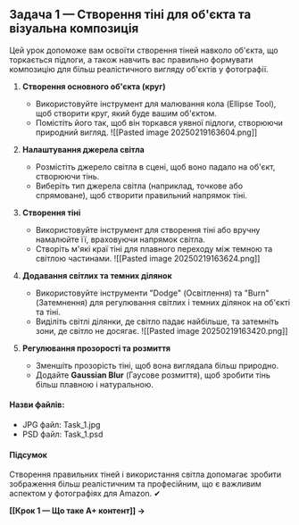 ## **Задача 1 — Створення тіні для об'єкта та візуальна композиція**

Цей урок допоможе вам освоїти створення тіней навколо об'єкта, що торкається підлоги, а також навчить вас правильно формувати композицію для більш реалістичного вигляду об'єктів у фотографії.

1. **Створення основного об'єкта (круг)**
    - Використовуйте інструмент для малювання кола (Ellipse Tool), щоб створити круг, який буде вашим об'єктом.
    - Помістіть його так, щоб він торкався уявної підлоги, створюючи природний вигляд. 
	![[Pasted image 20250219163604.png]]
	
2. **Налаштування джерела світла**
    
    - Розмістіть джерело світла в сцені, щоб воно падало на об'єкт, створюючи тінь.
    - Виберіть тип джерела світла (наприклад, точкове або спрямоване), щоб створити правильний напрямок тіні. 
    
3. **Створення тіні**
    
    - Використовуйте інструмент для створення тіні або вручну намалюйте її, враховуючи напрямок світла.
    - Створіть м'які краї тіні для плавного переходу між темною та світлою частинами.
    ![[Pasted image 20250219163624.png]]
    
4. **Додавання світлих та темних ділянок**
    
    - Використовуйте інструменти "Dodge" (Освітлення) та "Burn" (Затемнення) для регулювання світлих і темних ділянок на об'єкті та тіні.
    - Виділіть світлі ділянки, де світло падає найбільше, та затемніть зони, де світло не досягає. 
	![[Pasted image 20250219163420.png]]
	
5. **Регулювання прозорості та розмиття**
    
    - Зменшіть прозорість тіні, щоб вона виглядала більш природно.
    - Додайте **Gaussian Blur** (Гаусове розмиття), щоб зробити тінь більш плавною і натуральною. 

#### Назви файлів:
- JPG файл: Task_1.jpg
- PSD файл: Task_1.psd
#### **Підсумок**
Створення правильних тіней і використання світла допомагає зробити зображення більш реалістичним та професійним, що є важливим аспектом у фотографіях для Amazon. ✔

**[[Крок 1 — Що таке A+ контент]] →**